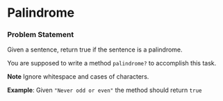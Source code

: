 # Palindrome

### Problem Statement
Given a sentence, return true if the sentence is a palindrome.

You are supposed to write a method ```palindrome?``` to accomplish this task.

**Note** Ignore whitespace and cases of characters.

**Example**:
Given ```"Never odd or even"``` the method should return ```true```